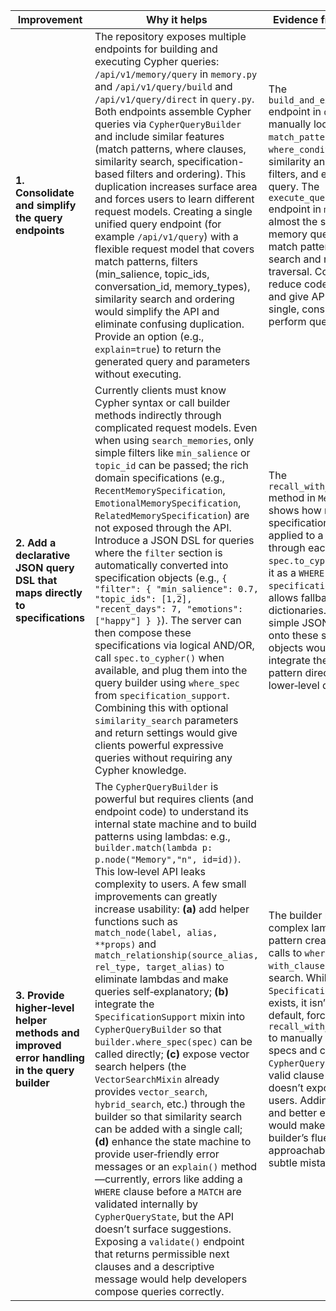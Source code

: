 | Improvement                                                                                 | Why it helps                                                                                                                                                                                                                                                                                                                                                                                                                                                                                                                                                                                                                                                                                                                                                                                                                                                                                                                                                                                                                                                                                                                                                                                                                                                                                    | Evidence from repository                                                                                                                                                                                                                                                                                                                                                                                                                                                                                                                                 |
| ------------------------------------------------------------------------------------------- | ----------------------------------------------------------------------------------------------------------------------------------------------------------------------------------------------------------------------------------------------------------------------------------------------------------------------------------------------------------------------------------------------------------------------------------------------------------------------------------------------------------------------------------------------------------------------------------------------------------------------------------------------------------------------------------------------------------------------------------------------------------------------------------------------------------------------------------------------------------------------------------------------------------------------------------------------------------------------------------------------------------------------------------------------------------------------------------------------------------------------------------------------------------------------------------------------------------------------------------------------------------------------------------------------- | -------------------------------------------------------------------------------------------------------------------------------------------------------------------------------------------------------------------------------------------------------------------------------------------------------------------------------------------------------------------------------------------------------------------------------------------------------------------------------------------------------------------------------------------------------- |
| **1. Consolidate and simplify the query endpoints**                                         | The repository exposes multiple endpoints for building and executing Cypher queries: `/api/v1/memory/query` in `memory.py` and `/api/v1/query/build` and `/api/v1/query/direct` in `query.py`.  Both endpoints assemble Cypher queries via `CypherQueryBuilder` and include similar features (match patterns, where clauses, similarity search, specification-based filters and ordering).  This duplication increases surface area and forces users to learn different request models.  Creating a single unified query endpoint (for example `/api/v1/query`) with a flexible request model that covers match patterns, filters (min\_salience, topic\_ids, conversation\_id, memory\_types), similarity search and ordering would simplify the API and eliminate confusing duplication.  Provide an option (e.g., `explain=true`) to return the generated query and parameters without executing.                                                                                                                                                                                                                                                                                                                                                                                            | The `build_and_execute_query` endpoint in `query.py` manually loops through `match_patterns` and `where_conditions`, applies similarity and specification filters, and executes the query.  The `execute_query_builder` endpoint in `memory.py` does almost the same work for memory queries, adding match patterns, similarity search and relationship traversal.  Consolidation will reduce code duplication and give API clients a single, consistent way to perform queries.                                                                         |
| **2. Add a declarative JSON query DSL that maps directly to specifications**                | Currently clients must know Cypher syntax or call builder methods indirectly through complicated request models.  Even when using `search_memories`, only simple filters like `min_salience` or `topic_id` can be passed; the rich domain specifications (e.g., `RecentMemorySpecification`, `EmotionalMemorySpecification`, `RelatedMemorySpecification`) are not exposed through the API.  Introduce a JSON DSL for queries where the `filter` section is automatically converted into specification objects (e.g., `{ "filter": { "min_salience": 0.7, "topic_ids": [1,2], "recent_days": 7, "emotions": ["happy"] } }`).  The server can then compose these specifications via logical AND/OR, call `spec.to_cypher()` when available, and plug them into the query builder using `where_spec` from `specification_support`.  Combining this with optional `similarity_search` parameters and return settings would give clients powerful expressive queries without requiring any Cypher knowledge.                                                                                                                                                                                                                                                                                        | The `recall_with_specifications` method in `MemoryService` shows how multiple specification objects can be applied to a builder: it loops through each spec, calls `spec.to_cypher()` and adds it as a `WHERE` clause.  `specification_support` also allows fallback to filter dictionaries.  Exposing a simple JSON DSL that maps onto these specification objects would let the API integrate the specification pattern directly and hide the lower‑level details.                                                                                     |
| **3. Provide higher‑level helper methods and improved error handling in the query builder** | The `CypherQueryBuilder` is powerful but requires clients (and endpoint code) to understand its internal state machine and to build patterns using lambdas: e.g., `builder.match(lambda p: p.node("Memory","n", id=id))`.  This low‑level API leaks complexity to users.  A few small improvements can greatly increase usability: **(a)** add helper functions such as `match_node(label, alias, **props)` and `match_relationship(source_alias, rel_type, target_alias)` to eliminate lambdas and make queries self‑explanatory; **(b)** integrate the `SpecificationSupport` mixin into `CypherQueryBuilder` so that `builder.where_spec(spec)` can be called directly; **(c)** expose vector search helpers (the `VectorSearchMixin` already provides `vector_search`, `hybrid_search`, etc.) through the builder so that similarity search can be added with a single call; **(d)** enhance the state machine to provide user‑friendly error messages or an `explain()` method—currently, errors like adding a `WHERE` clause before a `MATCH` are validated internally by `CypherQueryState`, but the API doesn’t surface suggestions.  Exposing a `validate()` endpoint that returns permissible next clauses and a descriptive message would help developers compose queries correctly. | The builder requires complex lambdas for pattern creation and manual calls to `where_param` and `with_clause` for similarity search.  While the `SpecificationSupport` mixin exists, it isn’t integrated by default, forcing code in `recall_with_specifications` to manually loop through specs and call `to_cypher()`.  `CypherQueryState` tracks valid clause sequences but doesn’t expose guidance to users.  Adding these helpers and better error feedback would make the query builder’s fluent API more approachable and reduce subtle mistakes. |
